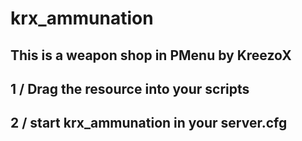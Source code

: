 # krx_ammunation
This is a weapon shop in PMenu by KreezoX
-----------------------------------------
1 / Drag the resource into your scripts
-----------------------------------------
2 / start krx_ammunation in your server.cfg
-----------------------------------------

